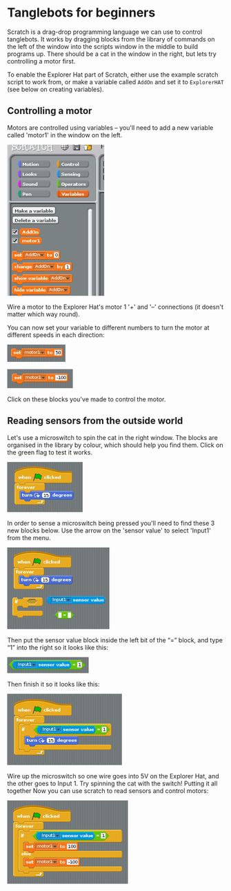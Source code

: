 # Tanglebots for beginners

Scratch is a drag-drop programming language we can use to control
tanglebots. It works by dragging blocks from the library of commands on
the left of the window into the scripts window in the middle to build
programs up. There should be a cat in the window in the right, but lets
try controlling a motor first.  

To enable the Explorer Hat part of Scratch, either use the example scratch script to work from, or make a variable called `AddOn` and set it to `ExplorerHAT` (see below on creating variables).

## Controlling a motor 

Motors are controlled using variables – you'll need to add a new
variable called 'motor1' in the window on the left.

![](figures/variables.png)

Wire a motor to the Explorer Hat's motor 1 '+' and '–' connections (it
doesn't matter which way round).

You can now set your variable to different numbers to turn the motor at
different speeds in each direction:

![](figures/motor1.png)

![](figures/motor2.png)

Click on these blocks you've made to control the motor. 

## Reading sensors from the outside world

Let's use a microswitch to spin the cat in the right window. The
blocks are organised in the library by colour, which should help you
find them. Click on the green flag to test it works.

![](figures/rotate.png)

In order to sense a microswitch being pressed you'll need to find these
3 new blocks below. Use the arrow on the 'sensor value' to select
'Input1' from the menu.

![](figures/rotate2.png)

Then put the sensor value block inside the left bit of the “=” block,
and type “1” into the right so it looks like this:

![](figures/rotate3.png)

Then finish it so it looks like this:

![](figures/rotate4.png)

Wire up the microswitch so one wire goes into 5V on the Explorer Hat,
and the other goes to Input 1. Try spinning the cat with the switch!
Putting it all together Now you can use scratch to read sensors and
control motors:

![](figures/final.png)



















